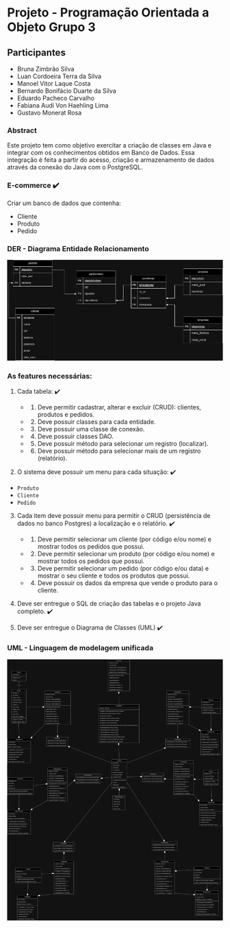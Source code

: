 # Projeto - Programação Orientada a Objeto Grupo 3
## Participantes
- Bruna Zimbrão Silva
- Luan Cordoeira Terra da Silva
- Manoel Vitor Laque Costa
- Bernardo Bonifácio Duarte da Silva
- Eduardo Pacheco Carvalho
- Fabiana Audi Von Haehling Lima
- Gustavo Monerat Rosa

### Abstract 
Este projeto tem como objetivo exercitar a criação de classes em Java e integrar com os conhecimentos obtidos em Banco de Dados. Essa integração é feita a partir do acesso, criação e armazenamento de dados através da conexão do Java com o PostgreSQL.

### E-commerce ✔️
Criar um banco de dados que contenha:

* Cliente
* Produto
* Pedido

### DER - Diagrama Entidade Relacionamento
![DER](/Matérias/Programação%20Orientada%20a%20Objeto/Projeto/ProjetoPooGrupo3/DER%20BD.png)



### As features necessárias:
1. Cada tabela: ✔️
   - 1. Deve permitir cadastrar, alterar e excluir (CRUD): clientes, produtos e pedidos.
   - 2. Deve possuir classes para cada entidade.
   - 3. Deve possuir uma classe de conexão.
   - 4. Deve possuir classes DAO.
   - 5. Deve possuir método para selecionar um registro (localizar).
   - 6. Deve possuir método para selecionar mais de um registro (relatório).

2. O sistema deve possuir um menu para cada situação: ✔️

 - ``Produto``
 - ``Cliente``
 - ``Pedido``

3. Cada item deve possuir menu para permitir o CRUD (persistência de dados no banco Postgres) a localização e o relatório. ✔️
   - 1. Deve permitir selecionar um cliente (por código e/ou nome) e mostrar todos os pedidos que possui.
   - 2. Deve permitir selecionar um produto (por código e/ou nome) e mostrar todos os pedidos que possui.
   - 3. Deve permitir selecionar um pedido (por código e/ou data) e mostrar o seu cliente e todos os produtos que possui.
   - 4. Deve possuir os dados da empresa que vende o produto para o cliente.

4. Deve ser entregue o SQL de criação das tabelas e o projeto Java completo. ✔️
5. Deve ser entregue o Diagrama de Classes (UML) ✔️
   
### UML - Linguagem de modelagem unificada
![DER](/Matérias/Programação%20Orientada%20a%20Objeto/Projeto/ProjetoPooGrupo3/UML.png)

